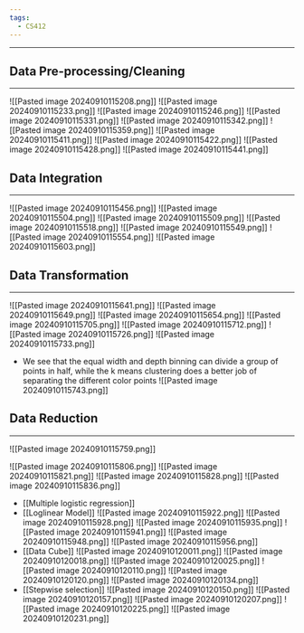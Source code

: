 ```yaml
---
tags:
  - CS412
---
```

---
## Data Pre-processing/Cleaning
---
![[Pasted image 20240910115208.png]]
![[Pasted image 20240910115233.png]]
![[Pasted image 20240910115246.png]]
![[Pasted image 20240910115331.png]]
![[Pasted image 20240910115342.png]]
![[Pasted image 20240910115359.png]]
![[Pasted image 20240910115411.png]]
![[Pasted image 20240910115422.png]]
![[Pasted image 20240910115428.png]]
![[Pasted image 20240910115441.png]]

## Data Integration
---
![[Pasted image 20240910115456.png]]
![[Pasted image 20240910115504.png]]
![[Pasted image 20240910115509.png]]
![[Pasted image 20240910115518.png]]
![[Pasted image 20240910115549.png]]
![[Pasted image 20240910115554.png]]
![[Pasted image 20240910115603.png]]

## Data Transformation
---
![[Pasted image 20240910115641.png]]
![[Pasted image 20240910115649.png]]
![[Pasted image 20240910115654.png]]
![[Pasted image 20240910115705.png]]
![[Pasted image 20240910115712.png]]
![[Pasted image 20240910115726.png]]
![[Pasted image 20240910115733.png]]
- We see that the equal width and depth binning can divide a group of points in half, while the k means clustering does a better job of separating the different color points
![[Pasted image 20240910115743.png]]

## Data Reduction
---
![[Pasted image 20240910115759.png]]

![[Pasted image 20240910115806.png]]
![[Pasted image 20240910115821.png]]
![[Pasted image 20240910115828.png]]
![[Pasted image 20240910115836.png]]
- [[Multiple logistic regression]]
- [[Loglinear Model]]
![[Pasted image 20240910115922.png]]
![[Pasted image 20240910115928.png]]
![[Pasted image 20240910115935.png]]
![[Pasted image 20240910115941.png]]
![[Pasted image 20240910115948.png]]
![[Pasted image 20240910115956.png]]
- [[Data Cube]]
![[Pasted image 20240910120011.png]]
![[Pasted image 20240910120018.png]]
![[Pasted image 20240910120025.png]]
![[Pasted image 20240910120110.png]]
![[Pasted image 20240910120120.png]]
![[Pasted image 20240910120134.png]]
- [[Stepwise selection]]
![[Pasted image 20240910120150.png]]
![[Pasted image 20240910120157.png]]
![[Pasted image 20240910120207.png]]
![[Pasted image 20240910120225.png]]
![[Pasted image 20240910120231.png]]

